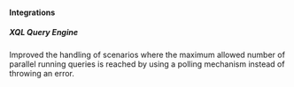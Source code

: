 
#### Integrations

##### XQL Query Engine

Improved the handling of scenarios where the maximum allowed number of parallel running queries is reached by using a polling mechanism instead of throwing an error.
